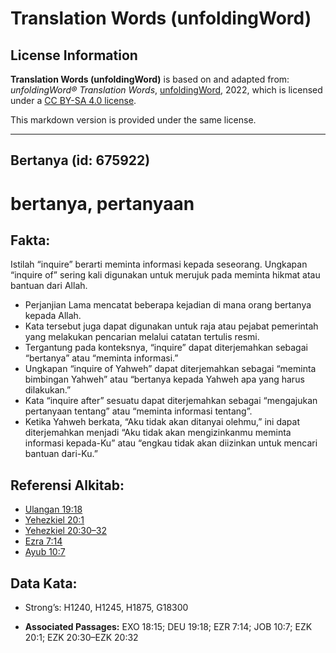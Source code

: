 # Translation Words (unfoldingWord)

## License Information

**Translation Words (unfoldingWord)** is based on and adapted from: _unfoldingWord® Translation Words_, [unfoldingWord](https://unfoldingword.org/utw), 2022, which is licensed under a [CC BY-SA 4.0 license](https://creativecommons.org/licenses/by-sa/4.0/legalcode.en).

This markdown version is provided under the same license.



--------------------------------

## Bertanya (id: 675922)

bertanya, pertanyaan
====================

Fakta:
------

Istilah “inquire” berarti meminta informasi kepada seseorang. Ungkapan “inquire of” sering kali digunakan untuk merujuk pada meminta hikmat atau bantuan dari Allah.

* Perjanjian Lama mencatat beberapa kejadian di mana orang bertanya kepada Allah.
* Kata tersebut juga dapat digunakan untuk raja atau pejabat pemerintah yang melakukan pencarian melalui catatan tertulis resmi.
* Tergantung pada konteksnya, “inquire” dapat diterjemahkan sebagai “bertanya” atau “meminta informasi.”
* Ungkapan “inquire of Yahweh” dapat diterjemahkan sebagai “meminta bimbingan Yahweh” atau “bertanya kepada Yahweh apa yang harus dilakukan.”
* Kata “inquire after” sesuatu dapat diterjemahkan sebagai “mengajukan pertanyaan tentang” atau “meminta informasi tentang”.
* Ketika Yahweh berkata, “Aku tidak akan ditanyai olehmu,” ini dapat diterjemahkan menjadi “Aku tidak akan mengizinkanmu meminta informasi kepada\-Ku” atau “engkau tidak akan diizinkan untuk mencari bantuan dari\-Ku.”

Referensi Alkitab:
------------------

* [Ulangan 19:18](https://ref.ly/Deut19:18)
* [Yehezkiel 20:1](https://ref.ly/Ezek20:1)
* [Yehezkiel 20:30–32](https://ref.ly/Ezek20:30-Ezek20:32)
* [Ezra 7:14](https://ref.ly/Ezra7:14)
* [Ayub 10:7](https://ref.ly/Job10:7)

Data Kata:
----------

* Strong’s: H1240, H1245, H1875, G18300

* **Associated Passages:** EXO 18:15; DEU 19:18; EZR 7:14; JOB 10:7; EZK 20:1; EZK 20:30–EZK 20:32

